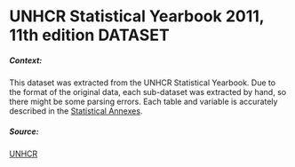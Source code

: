 # UNHCR Statistical Yearbook 2011, 11th edition DATASET

##### Context:

This dataset was extracted from the  UNHCR Statistical Yearbook.  Due to the format of the original data, each sub-dataset was extracted by hand, so there might be some parsing errors. Each table and variable is accurately described in the [Statistical Annexes](https://www.unhcr.org/51628f589.html).

##### Source:

[UNHCR](https://www.unhcr.org/516282cf5.html)